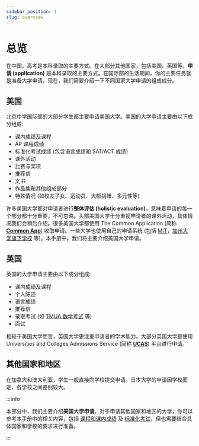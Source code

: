 ```yaml
---
sidebar_position: 1
slug: overview
---
```


# 总览

在中国，高考是本科录取的主要方式。在大部分其他国家，包括美国、英国等，**申请 (application)** 是本科录取的主要方式。在国际部的生活期间，你的主要任务就是准备大学申请。现在，我们简要介绍一下不同国家大学申请的组成成分。

## 美国

北京中学国际部的大部分学生都主要申请美国大学。美国的大学申请主要由以下成分组成:

* 课内成绩及课程
* AP 课程成绩
* 标准化考试成绩 (包含语言成绩和 SAT/ACT 成绩)
* 课外活动
* 比赛与奖项
* 推荐信
* 文书
* 作品集和其他组成部分
* 特殊情况 (如校友子女、运动员、大额捐赠、多元性等)

许多美国大学都对申请者进行**整体评估 (holistic evaluation)**，意味着申请的每一个部分都十分重要，不可忽略。头部美国大学十分重视申请者的课外活动，具体情况我们会稍后介绍。很多美国大学都使用 The Common Application (简称 **[Common App](https://commonapp.org)**) 收取申请。一些大学也使用自己的申请系统 (包括 [MIT](https://mitadmissions.org)，[加州大学旗下学校](https://admission.universityofcalifornia.edu) 等)。本手册中，我们将主要介绍美国大学申请。

## 英国

英国的大学申请主要由以下成分组成:

* 课内成绩及课程
* 个人陈述
* 语言成绩
* 推荐信
* 录取考试 (如 [TMUA 数学考试](https://esat-tmua.ac.uk/about-the-tests/tmua-test/) 等)
* 面试

相较于美国大学而言，英国大学更注重申请者的学术能力。大部分英国大学都使用 Universities and Colleges Admissions Service (简称 **[UCAS](https://ucas.com)**) 平台进行申请。

## 其他国家和地区

在加拿大和澳大利亚，学生一般直接向学校提交申请。日本大学的申请因学校而定，各学校之间差别较大。

:::info

本部分中，我们主要介绍**美国大学申请**。对于申请其他国家和地区的大学，你可以参考本手册中的相关内容，包括 [课程和课内成绩](/college-application/courses-and-grades) 及 [标准化考试](/college-application/standardized-testing)，但也需要结合具体国家和学校的要求进行准备。

:::

